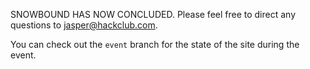 SNOWBOUND HAS NOW CONCLUDED. Please feel free to direct any questions to jasper@hackclub.com.

You can check out the `event` branch for the state of the site during the event.
